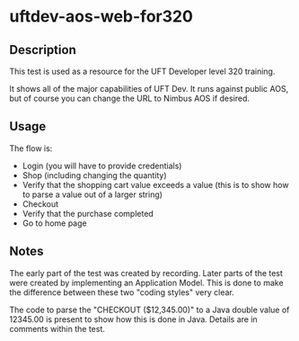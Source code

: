 # uftdev-aos-web-for320

## Description
This test is used as a resource for the UFT Developer level 320 training.

It shows all of the major capabilities of UFT Dev. It runs against public AOS, but of course you can change the URL to Nimbus AOS if desired.

## Usage

The flow is:
* Login (you will have to provide credentials)
* Shop (including changing the quantity)
* Verify that the shopping cart value exceeds a value (this is to show how to parse a value out of a larger string)
* Checkout
* Verify that the purchase completed
* Go to home page

## Notes
The early part of the test was created by recording. Later parts of the test were created by implementing an Application Model. This is done to make the difference between these two "coding styles" very clear.

The code to parse the "CHECKOUT ($12,345.00)" to a Java double value of 12345.00 is present to show how this is done in Java. Details are in comments within the test.

